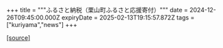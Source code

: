 +++
title = """ふるさと納税（栗山町ふるさと応援寄付）"""
date = 2024-12-26T09:45:00.000Z
expiryDate = 2025-02-13T19:15:57.872Z
tags = ["kuriyama","news"]
+++


[[source]](https://www.town.kuriyama.hokkaido.jp/site/furusatonouzei/)

